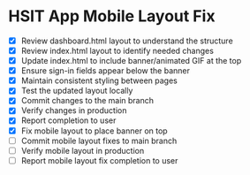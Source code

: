 # HSIT App Mobile Layout Fix

- [x] Review dashboard.html layout to understand the structure
- [x] Review index.html layout to identify needed changes
- [x] Update index.html to include banner/animated GIF at the top
- [x] Ensure sign-in fields appear below the banner
- [x] Maintain consistent styling between pages
- [x] Test the updated layout locally
- [x] Commit changes to the main branch
- [x] Verify changes in production
- [x] Report completion to user
- [x] Fix mobile layout to place banner on top
- [ ] Commit mobile layout fixes to main branch
- [ ] Verify mobile layout in production
- [ ] Report mobile layout fix completion to user
